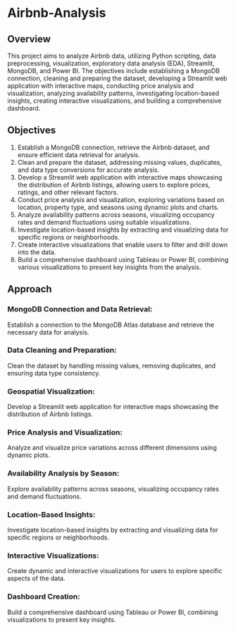 # Airbnb-Analysis

## Overview

This project aims to analyze Airbnb data, utilizing Python scripting, data preprocessing, visualization, exploratory data analysis (EDA), Streamlit, MongoDB, and Power BI. The objectives include establishing a MongoDB connection, cleaning and preparing the dataset, developing a Streamlit web application with interactive maps, conducting price analysis and visualization, analyzing availability patterns, investigating location-based insights, creating interactive visualizations, and building a comprehensive dashboard.

## Objectives

1. Establish a MongoDB connection, retrieve the Airbnb dataset, and ensure efficient data retrieval for analysis.
2. Clean and prepare the dataset, addressing missing values, duplicates, and data type conversions for accurate analysis.
3. Develop a Streamlit web application with interactive maps showcasing the distribution of Airbnb listings, allowing users to explore prices, ratings, and other relevant factors.
4. Conduct price analysis and visualization, exploring variations based on location, property type, and seasons using dynamic plots and charts.
5. Analyze availability patterns across seasons, visualizing occupancy rates and demand fluctuations using suitable visualizations.
6. Investigate location-based insights by extracting and visualizing data for specific regions or neighborhoods.
7. Create interactive visualizations that enable users to filter and drill down into the data.
8. Build a comprehensive dashboard using Tableau or Power BI, combining various visualizations to present key insights from the analysis.

## Approach

### MongoDB Connection and Data Retrieval:
Establish a connection to the MongoDB Atlas database and retrieve the necessary data for analysis.

### Data Cleaning and Preparation:
Clean the dataset by handling missing values, removing duplicates, and ensuring data type consistency.

### Geospatial Visualization:
Develop a Streamlit web application for interactive maps showcasing the distribution of Airbnb listings.

### Price Analysis and Visualization:
Analyze and visualize price variations across different dimensions using dynamic plots.

### Availability Analysis by Season:
Explore availability patterns across seasons, visualizing occupancy rates and demand fluctuations.

### Location-Based Insights:
Investigate location-based insights by extracting and visualizing data for specific regions or neighborhoods.

### Interactive Visualizations:
Create dynamic and interactive visualizations for users to explore specific aspects of the data.

### Dashboard Creation:
Build a comprehensive dashboard using Tableau or Power BI, combining visualizations to present key insights.


